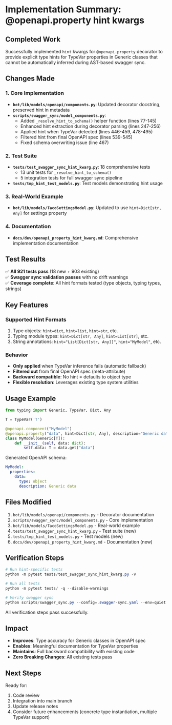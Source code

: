 # Implementation Summary: @openapi.property hint kwargs

## Completed Work

Successfully implemented `hint` kwargs for `@openapi.property` decorator to provide explicit type hints for TypeVar properties in Generic classes that cannot be automatically inferred during AST-based swagger sync.

## Changes Made

### 1. Core Implementation

- **`bot/lib/models/openapi/components.py`**: Updated decorator docstring, preserved hint in metadata
- **`scripts/swagger_sync/model_components.py`**:
  - Added `_resolve_hint_to_schema()` helper function (lines 77-145)
  - Enhanced hint extraction during decorator parsing (lines 247-256)
  - Applied hint when TypeVar detected (lines 446-459, 478-495)
  - Filtered hint from final OpenAPI spec (lines 539-545)
  - Fixed schema overwriting issue (line 467)

### 2. Test Suite

- **`tests/test_swagger_sync_hint_kwarg.py`**: 18 comprehensive tests
  - 13 unit tests for `_resolve_hint_to_schema()`
  - 5 integration tests for full swagger sync pipeline
- **`tests/tmp_hint_test_models.py`**: Test models demonstrating hint usage

### 3. Real-World Example

- **`bot/lib/models/TacoSettingsModel.py`**: Updated to use `hint=Dict[str, Any]` for settings property

### 4. Documentation

- **`docs/dev/openapi_property_hint_kwarg.md`**: Comprehensive implementation documentation

## Test Results

✅ **All 921 tests pass** (18 new + 903 existing)  
✅ **Swagger sync validation passes** with no drift warnings  
✅ **Coverage complete**: All hint formats tested (type objects, typing types, strings)

## Key Features

### Supported Hint Formats

1. Type objects: `hint=dict`, `hint=list`, `hint=str`, etc.
2. Typing module types: `hint=Dict[str, Any]`, `hint=List[str]`, etc.
3. String annotations: `hint="List[Dict[str, Any]]"`, `hint="MyModel"`, etc.

### Behavior

- **Only applied** when TypeVar inference fails (automatic fallback)
- **Filtered out** from final OpenAPI spec (meta-attribute)
- **Backward compatible**: No hint = defaults to object type
- **Flexible resolution**: Leverages existing type system utilities

## Usage Example

```python
from typing import Generic, TypeVar, Dict, Any

T = TypeVar('T')

@openapi.component("MyModel")
@openapi.property("data", hint=Dict[str, Any], description="Generic data")
class MyModel(Generic[T]):
    def __init__(self, data: dict):
        self.data: T = data.get("data")
```

Generated OpenAPI schema:

```yaml
MyModel:
  properties:
    data:
      type: object
      description: Generic data
```

## Files Modified

1. `bot/lib/models/openapi/components.py` - Decorator documentation
2. `scripts/swagger_sync/model_components.py` - Core implementation
3. `bot/lib/models/TacoSettingsModel.py` - Real-world example
4. `tests/test_swagger_sync_hint_kwarg.py` - Test suite (new)
5. `tests/tmp_hint_test_models.py` - Test models (new)
6. `docs/dev/openapi_property_hint_kwarg.md` - Documentation (new)

## Verification Steps

```powershell
# Run hint-specific tests
python -m pytest tests/test_swagger_sync_hint_kwarg.py -v

# Run all tests
python -m pytest tests/ -q --disable-warnings

# Verify swagger sync
python scripts/swagger_sync.py --config=.swagger-sync.yaml --env=quiet
```

All verification steps pass successfully.

## Impact

- **Improves**: Type accuracy for Generic classes in OpenAPI spec
- **Enables**: Meaningful documentation for TypeVar properties
- **Maintains**: Full backward compatibility with existing code
- **Zero Breaking Changes**: All existing tests pass

## Next Steps

Ready for:

1. Code review
2. Integration into main branch
3. Update release notes
4. Consider future enhancements (concrete type instantiation, multiple TypeVar support)
